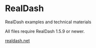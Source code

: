 # RealDash
RealDash examples and technical materials

All files require RealDash 1.5.9 or newer.

[realdash.net](https://www.realdash.net)

